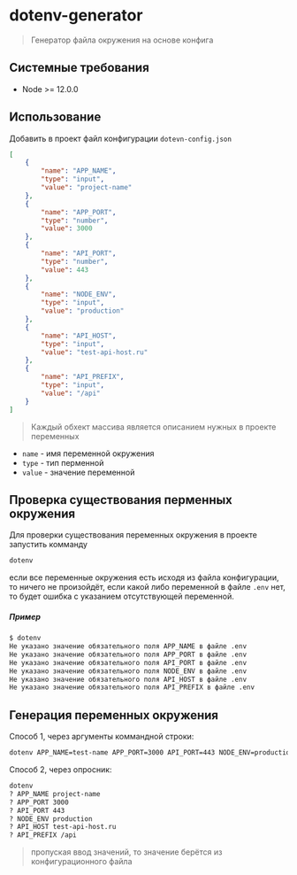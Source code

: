 # dotenv-generator

> Генератор файла окружения на основе конфига

## Системные требования

- Node >= 12.0.0

## Использование
Добавить в проект файл конфигурации `dotevn-config.json`
```json
[
    {
        "name": "APP_NAME",
        "type": "input",
        "value": "project-name"
    },
    {
        "name": "APP_PORT",
        "type": "number",
        "value": 3000
    },
    {
        "name": "API_PORT",
        "type": "number",
        "value": 443
    },
    {
        "name": "NODE_ENV",
        "type": "input",
        "value": "production"
    },
    {
        "name": "API_HOST",
        "type": "input",
        "value": "test-api-host.ru"
    },
    {
        "name": "API_PREFIX",
        "type": "input",
        "value": "/api"
    }
]
```

> Каждый обхект массива является описанием нужных в проекте переменных

* `name` - имя переменной окружения
* `type` - тип перменной
* `value` - значение переменной

## Проверка существования перменных окружения
Для проверки существования переменных окружения в проекте запустить комманду
```bash
dotenv
```
если все переменные окружения есть исходя из файла конфигурации, то ничего не произойдёт, если какой либо переменной 
в файле `.env` нет, то будет ошибка с указанием отсутствующей переменной.

##### Пример
```bash
$ dotenv
Не указано значение обязательного поля APP_NAME в файле .env
Не указано значение обязательного поля APP_PORT в файле .env
Не указано значение обязательного поля API_PORT в файле .env
Не указано значение обязательного поля NODE_ENV в файле .env
Не указано значение обязательного поля API_HOST в файле .env
Не указано значение обязательного поля API_PREFIX в файле .env
```

## Генерация переменных окружения
Способ 1, через аргументы коммандной строки:
```bash
dotenv APP_NAME=test-name APP_PORT=3000 API_PORT=443 NODE_ENV=production API_HOST=test-api-host.ru API_PREFIX=/api
```

Способ 2, через опросник:
```bash
dotenv
? APP_NAME project-name
? APP_PORT 3000
? API_PORT 443
? NODE_ENV production
? API_HOST test-api-host.ru
? API_PREFIX /api
```

> пропуская ввод значений, то значение берётся из конфигурационного файла
